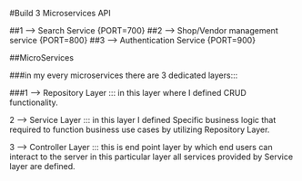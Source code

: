 #Build 3 Microservices API

##1 --> Search Service {PORT=700}
##2 --> Shop/Vendor management service {PORT=800}
##3 --> Authentication Service {PORT=900}

##MicroServices

###in my every microservices there are 3 dedicated layers:::

 ###1 --> Repository Layer ::: in this layer where I defined CRUD functionality.


 2 --> Service Layer ::: in this layer I defined Specific business logic that required to function business use cases by utilizing Repository Layer.                
 

 3 --> Controller Layer ::: this is end point layer by which end users can interact to the server in this particular layer all services provided by Service layer are defined.



